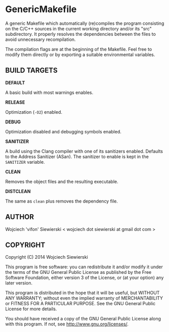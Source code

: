 GenericMakefile
===============

A generic Makefile which automatically (re)compiles the program
consisting on the C/C++ sources in the current working directory
and/or its "src" subdirectory. It properly resolves the dependencies
between the files to avoid unnecessary recompilation.

The compilation flags are at the beginning of the Makefile. Feel free
to modify them directly or by exporting a suitable environmental
variables.

BUILD TARGETS
-------------

**DEFAULT**

A basic build with most warnings enables.

**RELEASE**

Optimization (`-O2`) enabled.

**DEBUG**

Optimization disabled and debugging symbols enabled.

**SANITIZER**

A build using the Clang compiler with one of its sanitizers enabled.
Defaults to the Address Sanitizer (ASan). The sanitizer to enable is
kept in the `SANITIZER` variable.

**CLEAN**

Removes the object files and the resulting executable.

**DISTCLEAN**

The same as `clean` plus removes the dependency file.

AUTHOR
------

Wojciech 'vifon' Siewierski < wojciech dot siewierski at gmail dot com >

COPYRIGHT
---------

Copyright (C) 2014  Wojciech Siewierski

This program is free software: you can redistribute it and/or modify
it under the terms of the GNU General Public License as published by
the Free Software Foundation, either version 3 of the License, or
(at your option) any later version.

This program is distributed in the hope that it will be useful,
but WITHOUT ANY WARRANTY; without even the implied warranty of
MERCHANTABILITY or FITNESS FOR A PARTICULAR PURPOSE.  See the
GNU General Public License for more details.

You should have received a copy of the GNU General Public License
along with this program.  If not, see <http://www.gnu.org/licenses/>.
